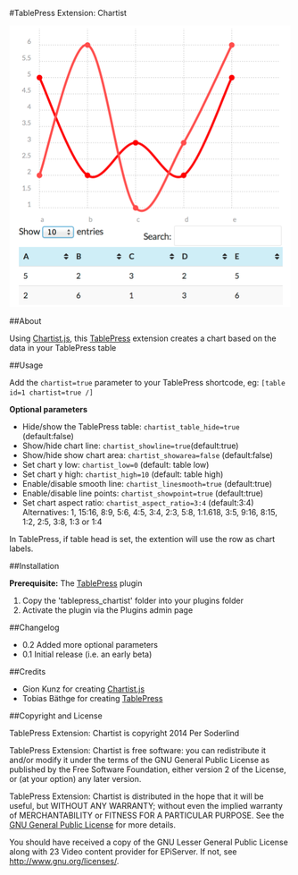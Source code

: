 #TablePress Extension: Chartist

![Sample chart](assets/screenshot-1.png)

##About

Using [Chartist.js](http://gionkunz.github.io/chartist-js/), this [TablePress](https://tablepress.org/) extension  creates a chart based on the data in your TablePress table


##Usage

Add the `chartist=true` parameter to your TablePress shortcode, eg: `[table id=1 chartist=true /]`

**Optional parameters**

* Hide/show the TablePress table: `chartist_table_hide=true` (default:false)
* Show/hide chart line: `chartist_showline=true`(default:true)
* Show/hide show chart area: `chartist_showarea=false` (default:false)
* Set chart y low: `chartist_low=0` (default: table low)
* Set chart y high: `chartist_high=10` (default: table high)
* Enable/disable smooth line: `chartist_linesmooth=true` (default:true)
* Enable/disable line points: `chartist_showpoint=true` (default:true)
* Set chart aspect ratio: `chartist_aspect_ratio=3:4` (default:3:4) Alternatives: 1, 15:16, 8:9, 5:6, 4:5, 3:4, 2:3, 5:8, 1:1.618, 3:5, 9:16, 8:15, 1:2, 2:5, 3:8, 1:3 or 1:4

In TablePress, if table head is set, the extention will use the row as chart labels.

##Installation

**Prerequisite:** The [TablePress](https://tablepress.org/) plugin

1. Copy the 'tablepress_chartist' folder into your plugins folder
1. Activate the plugin via the Plugins admin page


##Changelog
* 0.2 Added more optional parameters
* 0.1 Initial release (i.e. an early beta)

##Credits

* Gion Kunz for creating [Chartist.js](http://gionkunz.github.io/chartist-js/)
* Tobias Bäthge for creating [TablePress](https://tablepress.org/)


##Copyright and License

TablePress Extension: Chartist is copyright 2014 Per Soderlind

TablePress Extension: Chartist is free software: you can redistribute it and/or modify it under the terms of the GNU General Public License as published by the Free Software Foundation, either version 2 of the License, or (at your option) any later version.

TablePress Extension: Chartist is distributed in the hope that it will be useful, but WITHOUT ANY WARRANTY; without even the implied warranty of MERCHANTABILITY or FITNESS FOR A PARTICULAR PURPOSE. See the [GNU General Public License](LICENSE) for more details.

You should have received a copy of the GNU Lesser General Public License along with 23 Video content provider for EPiServer. If not, see http://www.gnu.org/licenses/.


